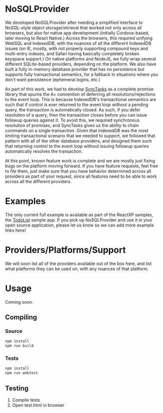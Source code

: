 # NoSQLProvider
We developed NoSQLProvider after needing a simplified interface to NoSQL-style object storage/retrieval that worked not only across all browsers, but also for native app development (initially Cordova-based, later moving to React Native.)  Across the browsers, this required unifying WebSQL and IndexedDB, with the nuances of all the different IndexedDB issues (on IE, mostly, with not properly supporting compound keys and multi-entry indexes, and Safari having basically completely broken keyspace support.)  On native platforms and NodeJS, we fully wrap several different SQLite-based providers, depending on the platform.  We also have built a fully in-memory database provider that has no persistence but supports fully transactional semantics, for a fallback in situations where you don't want persistence (ephemeral logins, etc.)

As part of this work, we had to develop [SyncTasks](https://www.github.com/Microsoft/SyncTasks) as a complete promise library that spurns the A+ convention of deferring all resolutions/rejections to the event loop.  This is because IndexedDB's transactional semantics are such that if control is ever returned to the event loop without a pending query, the transaction is automatically closed.  As such, if you defer resolution of a query, then the transaction closes before you can issue followup queries against it.  To avoid this, we required synchronous resolution of promises, and SyncTasks gives us the ability to chain commands on a single transaction.  Given that IndexedDB was the most limiting transactional scenario that we needed to support, we followed that pattern with all of the other database providers, and designed them such that returning control to the event loop without issuing followup queries automatically resolves the transaction.

At this point, known feature work is complete and we are mostly just fixing bugs on the platform moving forward.  If you have feature requests, feel free to file them, just make sure that you have behavior determined across all providers as part of your request, since all features need to be able to work across all the different providers.

# Examples
The only current full example is available as part of the ReactXP samples, the [TodoList](https://github.com/Microsoft/reactxp/tree/master/samples/TodoList) sample app.  If you pick up NoSQLProvider and use it in your open source application, please let us know so we can add more example links here!

# Providers/Platforms/Support

We will soon list all of the providers available out of the box here, and list what platforms they can be used on, with any nuances of that platform.

# Usage

Coming soon.

## Compiling
### Source
```bash
npm install
npm run build
```
### Tests
```bash
npm install
npm run webtest
```

## Testing
1. Compile tests
1. Open test.html in browser
